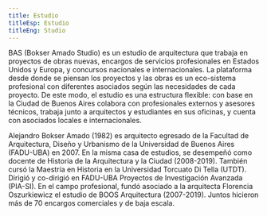 ```yaml
---
title: Estudio
titleEsp: Estudio
titleEng: Studio
---
```


BAS (Bokser Amado Studio) es un estudio de arquitectura que trabaja en proyectos de obras nuevas, encargos de servicios profesionales en Estados Unidos y Europa, y concursos nacionales e internacionales. La plataforma desde donde se piensan los proyectos y las obras es un eco-sistema profesional con diferentes asociados según las necesidades de cada proyecto. De este modo, el estudio es una estructura flexible: con base en la Ciudad de Buenos Aires colabora con profesionales externos y asesores técnicos, trabaja junto a arquitectos y estudiantes en sus oficinas, y cuenta con asociados locales e internacionales.  

Alejandro Bokser Amado (1982) es arquitecto egresado de la Facultad de Arquitectura, Diseño y Urbanismo de la Universidad de Buenos Aires (FADU-UBA) en 2007. En la misma casa de estudios, se desempeñó como docente de Historia de la Arquitectura y la Ciudad (2008-2019). También cursó la Maestría en Historia en la Universidad Torcuato Di Tella (UTDT). Dirigió y co-dirigió en FADU-UBA Proyectos de Investigación Avanzada (PIA-SI). En el campo profesional, fundó asociado a la arquitecta Florencia Oszurkiewicz el estudio de BOOS Arquitectura (2007-2019). Juntos hicieron más de 70 encargos comerciales y de baja escala. 
